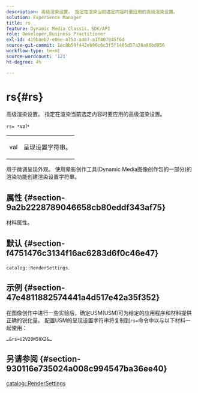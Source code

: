```yaml
---
description: 高级渲染设置。 指定在渲染当前选定内容时要应用的高级渲染设置。
solution: Experience Manager
title: rs
feature: Dynamic Media Classic，SDK/API
role: Developer,Business Practitioner
exl-id: 419baeb7-e06e-4753-a487-a1f407845f6d
source-git-commit: 1ec8b59f442eb96c6c3f5f1405d57a38a86bd056
workflow-type: tm+mt
source-wordcount: '121'
ht-degree: 4%

---
```


# rs{#rs}

高级渲染设置。 指定在渲染当前选定内容时要应用的高级渲染设置。

`rs= *`val`*`

<table id="simpletable_4B028996E5824FC18B9749D1A6A3C2E3"> 
 <tr class="strow"> 
  <td class="stentry"> <p><span class="varname"> val</span> </p> </td> 
  <td class="stentry"> <p>呈现设置字符串。 </p></td> 
 </tr> 
</table>

用于微调呈现外观。 使用晕影创作工具(Dynamic Media图像创作包的一部分)的渲染功能创建渲染设置字符串。

## 属性 {#section-9a2b2228789046658cb80eddf343af75}

材料属性。

## 默认 {#section-f4751476c3134f16ac6283d6f0c46e47}

`catalog::RenderSettings`.

## 示例 {#section-47e4811882574441a4d517e42a35f352}

在图像创作中进行一些实验后，确定USM(USM)可为给定的应用程序和材料提供正确的锐化量。 配置USM的呈现设置字符串将复制到`rs=`命令中以与以下材料一起使用：

`…&rs=U2V20W50X2&…`

## 另请参阅 {#section-930116e735024a008c994547ba36ee40}

[catalog::RenderSettings](../../../../../ir-api/material-cat/image-rendering-api-ref/c-ir-material-catalog/c-ir-material-data-reference/r-ir-rendersettings-dataref.md#reference-9ce753ae4096455eadcc12ac064de711)

